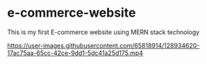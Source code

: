 # e-commerce-website
This is my first E-commerce website using MERN stack technology


https://user-images.githubusercontent.com/65818914/128934620-17ac75aa-65cc-42ce-9dd1-5dc41a25d175.mp4

